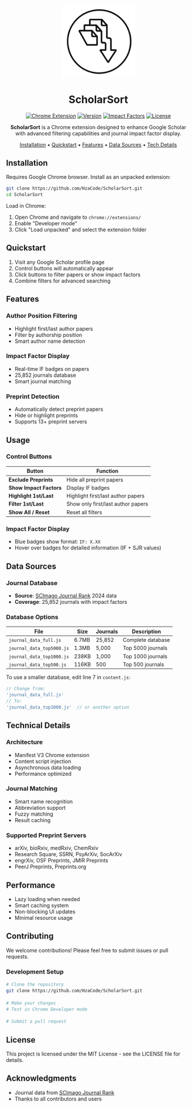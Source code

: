 <div align="center">
  <img src="logo.jpg" alt="ScholarSort Logo" width="200">
  
  <h1>ScholarSort</h1>
  
  <p>
    <a href="https://scholar.google.com"><img src="https://img.shields.io/badge/Chrome-Extension-green.svg" alt="Chrome Extension"></a>
    <a href="manifest.json"><img src="https://img.shields.io/badge/version-1.0.0-blue.svg" alt="Version"></a>
    <a href="journal_data_full.js"><img src="https://img.shields.io/badge/journals-25,852-orange.svg" alt="Impact Factors"></a>
    <a href="LICENSE"><img src="https://img.shields.io/badge/license-MIT-blue.svg" alt="License"></a>
  </p>
  
  <p><strong>ScholarSort</strong> is a Chrome extension designed to enhance Google Scholar with advanced filtering capabilities and journal impact factor display.</p>
  
  <p>
    <a href="#installation">Installation</a> •
    <a href="#quickstart">Quickstart</a> •
    <a href="#features">Features</a> •
    <a href="#data-sources">Data Sources</a> •
    <a href="#technical-details">Tech Details</a>
  </p>
</div>

## Installation

Requires Google Chrome browser. Install as an unpacked extension:

```bash
git clone https://github.com/HzaCode/ScholarSort.git
cd ScholarSort
```

Load in Chrome:
1. Open Chrome and navigate to `chrome://extensions/`
2. Enable "Developer mode" 
3. Click "Load unpacked" and select the extension folder

## Quickstart

1. Visit any Google Scholar profile page
2. Control buttons will automatically appear
3. Click buttons to filter papers or show impact factors
4. Combine filters for advanced searching

## Features

### Author Position Filtering
- Highlight first/last author papers
- Filter by authorship position
- Smart author name detection

### Impact Factor Display  
- Real-time IF badges on papers
- 25,852 journals database
- Smart journal matching

### Preprint Detection
- Automatically detect preprint papers
- Hide or highlight preprints
- Supports 13+ preprint servers

## Usage

### Control Buttons

| Button | Function |
|--------|----------|
| **Exclude Preprints** | Hide all preprint papers |
| **Show Impact Factors** | Display IF badges |
| **Highlight 1st/Last** | Highlight first/last author papers |
| **Filter 1st/Last** | Show only first/last author papers |
| **Show All / Reset** | Reset all filters |

### Impact Factor Display
- Blue badges show format: `IF: X.XX`
- Hover over badges for detailed information (IF + SJR values)

## Data Sources

### Journal Database
- **Source**: [SCImago Journal Rank](https://www.scimagojr.com/) 2024 data
- **Coverage**: 25,852 journals with impact factors

### Database Options

| File | Size | Journals | Description |
|------|------|----------|-------------|
| `journal_data_full.js` | 6.7MB | 25,852 | Complete database |
| `journal_data_top5000.js` | 1.3MB | 5,000 | Top 5000 journals |
| `journal_data_top1000.js` | 238KB | 1,000 | Top 1000 journals |
| `journal_data_top500.js` | 116KB | 500 | Top 500 journals |

To use a smaller database, edit line 7 in `content.js`:
```javascript
// Change from:
'journal_data_full.js'
// To:
'journal_data_top1000.js'  // or another option
```

## Technical Details

### Architecture
- Manifest V3 Chrome extension
- Content script injection
- Asynchronous data loading
- Performance optimized

### Journal Matching
- Smart name recognition
- Abbreviation support
- Fuzzy matching
- Result caching

### Supported Preprint Servers
- arXiv, bioRxiv, medRxiv, ChemRxiv
- Research Square, SSRN, PsyArXiv, SocArXiv
- engrXiv, OSF Preprints, JMIR Preprints
- PeerJ Preprints, Preprints.org

## Performance

- Lazy loading when needed
- Smart caching system
- Non-blocking UI updates
- Minimal resource usage

## Contributing

We welcome contributions! Please feel free to submit issues or pull requests.

### Development Setup
```bash
# Clone the repository
git clone https://github.com/HzaCode/ScholarSort.git

# Make your changes
# Test in Chrome Developer mode

# Submit a pull request
```

## License

This project is licensed under the MIT License - see the LICENSE file for details.

## Acknowledgments

- Journal data from [SCImago Journal Rank](https://www.scimagojr.com/)
- Thanks to all contributors and users

